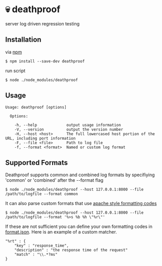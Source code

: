 # :skull: deathproof
server log driven regression testing

## Installation
via [npm](https://github.com/npm/npm)
```
$ npm install --save-dev deathproof
```
run script
```
$ node ./node_modules/deathproof 
```

## Usage
```
Usage: deathproof [options]

  Options:

    -h, --help             output usage information
    -V, --version          output the version number
    -H, --host <host>      The full lowercased host portion of the URL, including port information
    -F, --file <file>      Path to log file
    -f, --format <format>  Named or custom log format
```

## Supported Formats
Deathproof supports common and combined log formats by specifiying 'common' or 'combined' after the --format flag 
```
$ node ./node_modules/deathproof --host 127.0.0.1:8000 --file /path/to/logfile --format common
```
It can also parse custom formats that use [apache style formatting codes](https://httpd.apache.org/docs/1.3/logs.html#common)
```
$ node ./node_modules/deathproof --host 127.0.0.1:8000 --file /path/to/logfile --format '%>s %b %h \"%r\"'
```
If these are not sufficient you can define your own formatting codes in [format.json](lib/format.json). Here is an example of a custom matcher.
```
"%rt" : {
    "key" : "response_time",
    "description" : "the response time of the request"
    "match" : "\\.*?ms"
}
```

